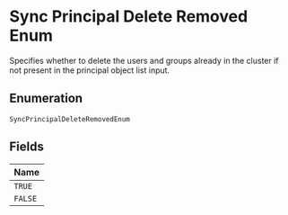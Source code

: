 
# Sync Principal Delete Removed Enum

Specifies whether to delete the users and groups already in the cluster if not present in the principal object list input.

## Enumeration

`SyncPrincipalDeleteRemovedEnum`

## Fields

| Name |
|  --- |
| `TRUE` |
| `FALSE` |

